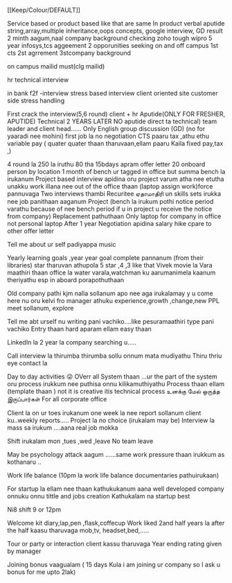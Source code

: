 [[Keep/Colour/DEFAULT]] 

Service based or product based like that are same 
In product verbal aputide
string,array,multiple inheritance,oops concepts, google interview,
GD result 2 minth aagum,naal company background checking
zoho tough 
wipro 5 year 
infosys,tcs aggeement 2
opporunities seeking
on and off campus
1st cts
2st agrrement
3stcompany background

on campus mailid must(clg mailid)


hr technical interview 


in bank
f2f -interview stress based interview
client oriented site
customer side stress handling


First crack the interview(5,6 round) client + hr 
Aputide(ONLY FOR FRESHER, APUTIDE)
Technical 2 YEARS LATER NO aputide direct ta technical) team leader and client head......
Only English group discussion (GD) (no for yaaradi nee mohini) first job la no negotiation
CTS paaru tax ,athu ethu variable pay ( quater quater thaan tharuvaan,ellam paaru Kaila fixed pay,tax ,)

4 round la 250 la iruthu 80 tha 
15bdays apram offer letter
20 onboard person by location
1 month of bench ur tagged in office but summa bench la irukanum 
Project based interview apidina oru project varum atha nee etutha unakku work illana nee out of the office thaan (laptop assign work)force pannuvaga
Two interviews thambi 
Recuritee  ஏதாமாதிரி un skills sets irukka nee job panithaan aaganum 
Project (bench la irukum pothi notice period varathu because of nee bench period if u in project u receive the notice from company)
Replacement pathuthaan 
Only laptop for company in office not personal laptop
After 1 year Negotiation apidina salary hike cpare to other offer letter

Tell me about ur self padiyappa music



Yearly learning goals ,year year goal complete pannanum (from their libraries) star tharuvan athupola 5 star ,4 ,3 like that Vivek movie la Vara maathiri thaan office la water varala,watchman ku aarumanimela kaanum theriyathu esp in aboard porapothuthaan





Old company pathi kjm nalla sollanum apo nee aga irukalamay y u come here nu oru kelvi fro manager athuku experience,growth ,change,new PPL meet sollanum, explore



Tell me abt urself nu writing pani vachiko....like pesuramaathiri type pani vachiko Entry thaan hard aparam ellam easy thaan 

LinkedIn la 2 year la company searching u.....

Call interview la thirumba thirumba sollu onnum mata mudiyathu Thiru thriu eye contact la 





Day to day activities 😜
 OVerr all System thaan ...ur the part of the system oru process irukkum nee puthisa onnu kilikamuthiyathu
Process thaan ellam (template thaan ) not it is creative itis technical process
உனக்கு மேல் ஒருத்த இருப்பார்கள்
For all corporate office

Client la on ur toes irukanum one week la nee report sollanum client ku..weekly reports.....
Project la no choice (irukalam may be)
Interview la mass sa irukum ....aana real job mokka 



Shift irukalam mon ,tues ,wed ,leave No team leave




May be psychology attack aagum ......same work pressure thaan irukkum as kothanaru ..  

Work life balance (10pm la work life balance documentaries pathuirukaan)

For startup la ellam nee thaan kathukukanum aana well developed company onnuku onnu tittle and jobs creation
Kathukalam na startup best


Ni8 shift 9 or 12pm

Welcome kit diary,lap,pen ,flask,coffecup
Work liked 2and half years la after the half kaasu tharuvaga mob,tv, headset,bed,.....

Tour or party or interaction client kassu tharuvaga 
Year ending rating given by manager


Joining bonus vaagualam ( 15 days Kula i am joining ur company so I ask u bonus for me upto 2lak)















